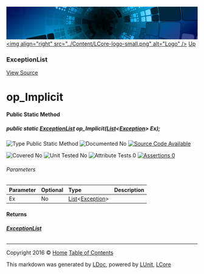 ![](../Content/LCore-banner-small.png "")
[&lt;img align=&quot;right&quot; src=&quot;../Content/LCore-logo-small.png&quot; alt=&quot;Logo&quot; /&gt;](../../README.md)
[Up](ExceptionList.md)

### ExceptionList
[View Source](../Tools/ExceptionList.cs)

# op_Implicit

#### Public Static Method

##### public static <strong><a href="ExceptionList.md" alt="">ExceptionList</a></strong> op_Implicit(<a href="https://msdn.microsoft.com/en-us/library/6sh2ey19.aspx" alt="" target="_blank">List</a>&lt;<a href="https://msdn.microsoft.com/en-us/library/system.exception.aspx" alt="">Exception</a>&gt; Ex);

![Type Public Static Method](http://b.repl.ca/v1/Type-Public%20Static%20Method-blue.png "")     ![Documented No](http://b.repl.ca/v1/Documented-No-red.png "") [![Source Code Available](http://b.repl.ca/v1/Source%20Code-Available-brightgreen.png "")](../Tools/ExceptionList.cs#L)

![Covered No](http://b.repl.ca/v1/Covered-No-red.png "") ![Unit Tested No](http://b.repl.ca/v1/Unit%20Tested-No-lightgrey.png "") ![Attribute Tests 0](http://b.repl.ca/v1/Attribute%20Tests-0-lightgrey.png "") [![Assertions 0](http://b.repl.ca/v1/Assertions-0-lightgrey.png "")](../Tools/ExceptionList.cs)

###### Parameters

Parameter | Optional | Type | Description
:---  | :---  | :---  | :--- 
Ex | No | <a href="https://msdn.microsoft.com/en-us/library/6sh2ey19.aspx" alt="" target="_blank">List</a>&lt;[Exception](https://msdn.microsoft.com/en-us/library/system.exception.aspx)&gt; | 


#### Returns

###### **[ExceptionList](ExceptionList.md)**



---

Copyright 2016 &copy; [Home](../../README.md) [Table of Contents](../../TableOfContents.md)

This markdown was generated by [LDoc](https://github.com/CodeSingularity/LDoc), powered by [LUnit](https://github.com/CodeSingularity/LUnit), [LCore](https://github.com/CodeSingularity/LCore)
